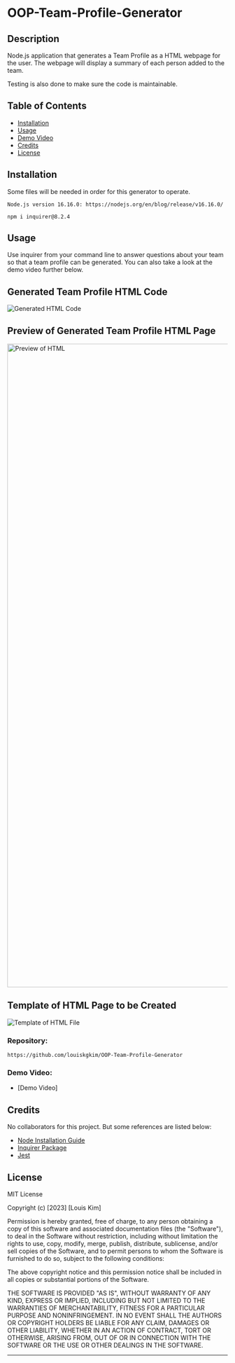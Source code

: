 # OOP-Team-Profile-Generator

## Description

Node.js application that generates a Team Profile as a HTML webpage for the user. The webpage will display a summary of each person added to the team.

Testing is also done to make sure the code is maintainable.


## Table of Contents

- [Installation](#installation)
- [Usage](#usage)
- [Demo Video](#demovideo)
- [Credits](#credits)
- [License](#license)

## Installation
Some files will be needed in order for this generator to operate.

```
Node.js version 16.16.0: https://nodejs.org/en/blog/release/v16.16.0/
```

```
npm i inquirer@8.2.4
```

## Usage
Use inquirer from your command line to answer questions about your team so that a team profile can be generated. You can also take a look at the demo video further below.


## Generated Team Profile HTML Code
![Generated HTML Code](https://user-images.githubusercontent.com/115679155/213612946-e061c3af-7513-44a0-b3b9-d0793a197592.png)


## Preview of Generated Team Profile HTML Page
<img width="1470" alt="Preview of HTML" src="https://user-images.githubusercontent.com/115679155/213612942-7808d066-7866-49f9-a9ec-550027fe5016.png">


## Template of HTML Page to be Created
![Template of HTML File](https://user-images.githubusercontent.com/115679155/213612923-b9927175-d7be-490f-b6c7-b50755985f85.png)


### Repository:
```
https://github.com/louiskgkim/OOP-Team-Profile-Generator
```

### Demo Video:

- [Demo Video]

## Credits

No collaborators for this project. But some references are listed below:

- [Node Installation Guide](https://coding-boot-camp.github.io/full-stack/nodejs/how-to-install-nodejs/)
- [Inquirer Package](https://www.npmjs.com/package/inquirer/v/8.2.4/)
- [Jest](https://www.npmjs.com/package/jest)


## License

MIT License

Copyright (c) [2023] [Louis Kim]

Permission is hereby granted, free of charge, to any person obtaining a copy
of this software and associated documentation files (the "Software"), to deal
in the Software without restriction, including without limitation the rights
to use, copy, modify, merge, publish, distribute, sublicense, and/or sell
copies of the Software, and to permit persons to whom the Software is
furnished to do so, subject to the following conditions:

The above copyright notice and this permission notice shall be included in all
copies or substantial portions of the Software.

THE SOFTWARE IS PROVIDED "AS IS", WITHOUT WARRANTY OF ANY KIND, EXPRESS OR
IMPLIED, INCLUDING BUT NOT LIMITED TO THE WARRANTIES OF MERCHANTABILITY,
FITNESS FOR A PARTICULAR PURPOSE AND NONINFRINGEMENT. IN NO EVENT SHALL THE
AUTHORS OR COPYRIGHT HOLDERS BE LIABLE FOR ANY CLAIM, DAMAGES OR OTHER
LIABILITY, WHETHER IN AN ACTION OF CONTRACT, TORT OR OTHERWISE, ARISING FROM,
OUT OF OR IN CONNECTION WITH THE SOFTWARE OR THE USE OR OTHER DEALINGS IN THE
SOFTWARE.

---
